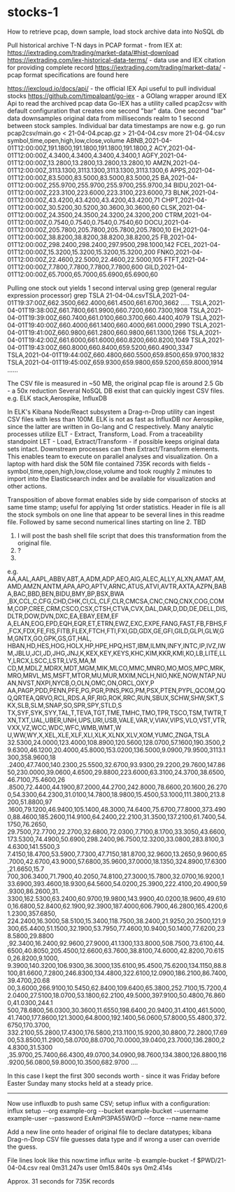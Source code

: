 # stocks-1
How to retrieve pcap, down sample, load stock archive data into NoSQL db

Pull historical archive T-N days in PCAP format - from IEX at:
 https://iextrading.com/trading/market-data/#hist-download
 https://iextrading.com/iex-historical-data-terms/ - data use and IEX citation for providing complete record
 https://iextrading.com/trading/market-data/ - pcap format specifications are found here
 
 https://iexcloud.io/docs/api/ - the official IEX Api useful to pull individual stocks
 https://github.com/timpalpant/go-iex - a GOlang wrapper around IEX Api to read the archived pcap data
 Go-IEX has a utility called pcap2csv with default configuration that creates one second "bar" data.
 One second "bar" data downsamples original data from milliseconds realm to 1 second between stock samples.
 Individual bar data timestamps are now 
 e.g. 
      go run pcap2csv/main.go < 21-04-04.pcap.gz > 21-04-04.csv
      more 21-04-04.csv
symbol,time,open,high,low,close,volume
ABNB,2021-04-01T12:00:00Z,191.1800,191.1800,191.1800,191.1800,2
ACY,2021-04-01T12:00:00Z,4.3400,4.3400,4.3400,4.3400,1
AGFY,2021-04-01T12:00:00Z,13.2800,13.2800,13.2800,13.2800,10
AMZN,2021-04-01T12:00:00Z,3113.1300,3113.1300,3113.1300,3113.1300,6
APPS,2021-04-01T12:00:00Z,83.5000,83.5000,83.5000,83.5000,25
BA,2021-04-01T12:00:00Z,255.9700,255.9700,255.9700,255.9700,34
BIDU,2021-04-01T12:00:00Z,223.3100,223.6000,223.3100,223.6000,73
BLNK,2021-04-01T12:00:00Z,43.4200,43.4200,43.4200,43.4200,71
CHPT,2021-04-01T12:00:00Z,30.5200,30.5200,30.3600,30.3600,60
CLSK,2021-04-01T12:00:00Z,24.3500,24.3500,24.3200,24.3200,200
CTRM,2021-04-01T12:00:00Z,0.7540,0.7540,0.7540,0.7540,60
DOCU,2021-04-01T12:00:00Z,205.7800,205.7800,205.7800,205.7800,10
EH,2021-04-01T12:00:00Z,38.8200,38.8200,38.8200,38.8200,25
FB,2021-04-01T12:00:00Z,298.2400,298.2400,297.9500,298.1000,142
FCEL,2021-04-01T12:00:00Z,15.3200,15.3200,15.3200,15.3200,200
FNKO,2021-04-01T12:00:00Z,22.4600,22.5000,22.4600,22.5000,105
FTFT,2021-04-01T12:00:00Z,7.7800,7.7800,7.7800,7.7800,600
GILD,2021-04-01T12:00:00Z,65.7000,65.7000,65.6900,65.6900,60

Pulling one stock out yields 1 second interval using grep (general regular expression processor) 
grep TSLA 21-04-04.csvTSLA,2021-04-01T19:37:00Z,662.3500,662.4000,661.4500,661.6700,3662
.....
TSLA,2021-04-01T19:38:00Z,661.7800,661.9900,660.7200,660.7300,1908
TSLA,2021-04-01T19:39:00Z,660.7400,661.0100,660.3700,660.4400,4079
TSLA,2021-04-01T19:40:00Z,660.4000,661.1400,660.4000,661.0000,2990
TSLA,2021-04-01T19:41:00Z,660.9800,661.2800,660.9800,661.1300,1266
TSLA,2021-04-01T19:42:00Z,661.6000,661.6000,660.8200,660.8200,1049
TSLA,2021-04-01T19:43:00Z,660.8000,660.8400,659.5200,660.4900,3347
TSLA,2021-04-01T19:44:00Z,660.4800,660.5500,659.8500,659.9700,1832
TSLA,2021-04-01T19:45:00Z,659.9300,659.9800,659.5200,659.8000,1914
......

The CSV file is measured in ~50 MB, the original pcap file is around 2.5 Gb - a 50x reduction
Several NoSQL DB exist that can quickly ingest CSV files. 
e.g. ELK stack,Aerospike, InfluxDB

In ELK's Kibana Node/React subsystem a Drag-n-Drop utility can ingest CSV files with less than 100M.
ELK is not as fast as InfluxDB nor Aerospike, since the latter are written in Go-lang and C respectively.
Many analytic processes utilize ELT - Extract, Transform, Load.
From a traceability standpoint LET - Load, Extract/Transform - if possible keeps original data sets intact.
Downstream processes can then Extract/Transform elements. This enables team to execute on parallel analyses and visualization.
On a laptop with hard disk the 50M file contained 735K records with fields - symbol,time,open,high,low,close,volume and took roughly 2 minutes to import into the Elasticsearch index and be available for visualization and other actions.

Transposition of above format enables side by side comparison of stocks at same time stamp; useful for applying 1st order statistics. Header in file is all the stock symbols on one line that appear to be several lines in this readme file.
Followed by same second numerical lines starting on line 2.
TBD
1) I will post the bash shell file script that does this transformation from the original file.
2) ? 
3) 
e.g.
AA,AAL,AAPL,ABBV,ABT,A,ADM,ADP,AEO,AIG,ALEC,ALLY,ALXN,AMAT,AM,AMD,AMZN,ANTM,APA,APO,APTV,ARNC,ATUS,ATVI,AVTR,AXTA,AZPN,BABA,BAC,BBD,BEN,BIDU,BMY,BP,BSX,BWA
,BX,CCL,C,CFG,CHD,CHK,CI,CL,CLF,CLR,CMCSA,CNC,CNQ,CNX,COG,COMM,COP,CREE,CRM,CSCO,CSX,CTSH,CTVA,CVX,DAL,DAR,D,DD,DE,DELL,DIS,DLTR,DOW,DVN,DXC,EA,EBAY,EEM,EF
A,ELAN,EOG,EPD,EQH,EQR,ET,ETRN,EWZ,EXC,EXPE,FANG,FAST,FB,FBHS,F,FCX,FDX,FE,FIS,FITB,FLEX,FTCH,FTI,FXI,GD,GDX,GE,GFI,GILD,GLPI,GLW,GM,GNTX,GO,GPK,GS,GT,HAL,
HBAN,HD,HES,HOG,HOLX,HP,HPE,HPQ,HST,IBM,ILMN,INFY,INTC,IP,IVZ,IWM,JBLU,JCI,JD,JHG,JNJ,K,KEX,KEY,KEYS,KHC,KIM,KKR,KMI,KO,LB,LITE,LLY,LRCX,LSCC,LSTR,LVS,MA,M
CD,M,MDLZ,MDRX,MDT,MGM,MIK,MLCO,MMC,MNRO,MO,MOS,MPC,MRK,MRO,MRVL,MS,MSFT,MTOR,MU,MUR,MXIM,NCLH,NIO,NKE,NOW,NTAP,NUAN,NVST,NXPI,NYCB,O,OLN,OMC,ON,ORCL,OXY,P
AA,PAGP,PDD,PENN,PFE,PG,PGR,PINS,PKG,PM,PSX,PTEN,PYPL,QCOM,QQQ,QRTEA,QRVO,RCL,RDS.A,RF,RIG,ROK,RRC,RUN,SBUX,SCHW,SHW,SKT,SKX,SLB,SLM,SNAP,SO,SPR,SPY,STLD,S
TX,SYF,SYK,SYY,TAL,T,TEVA,TGT,TME,TMHC,TMO,TPR,TSCO,TSM,TWTR,TXN,TXT,UAL,UBER,UNH,UPS,URI,USB,VALE,VAR,V,VIAV,VIPS,VLO,VST,VTR,VXX,VZ,WCC,WDC,WFC,WMB,WMT,W
U,WW,WY,X,XEL,XLE,XLF,XLI,XLK,XLNX,XLV,XOM,YUMC,ZNGA,TSLA
32.5300,24.0000,123.4000,108.8900,120.5600,128.0700,57.1600,190.3500,29.6300,46.1200,20.4000,45.8000,153.0200,136.5000,9.0900,79.9500,3113.1300,358.9600,18
.2400,47.7400,140.2300,25.5500,32.6700,93.9300,29.2200,29.7600,147.8650,230.0000,39.0600,4.6500,29.8800,223.6000,63.3100,24.3700,38.6500,46.7100,75.4600,26
.8500,72.4400,44.1900,87.2000,44.2700,242.8000,78.6600,20.1600,26.2700,54.3300,64.2300,31.0100,14.7800,18.9800,15.4500,53.1000,111.3800,213.8200,51.8800,97
.1600,79.1200,46.9400,105.1400,48.3000,74.6400,75.6700,77.8000,373.4900,88.4600,185.2600,114.9100,64.2400,22.2100,31.3500,137.2100,61.7400,54.1750,76.2650,
29.7500,72.7700,22.2700,32.6800,72.0300,7.7100,8.1700,33.3050,43.6600,173.5300,74.4900,50.6900,298.2400,96.7500,12.3200,33.0800,283.8100,34.6300,141.5500,3
7.4150,18.4700,53.5900,7.7300,47.7150,181.8700,32.9600,13.2650,9.9600,65.7000,42.6700,43.9000,57.6800,35.9600,37.0000,18.1350,324.8900,17.6300,21.6650,15.7
700,306.3400,71.7900,40.2050,74.8100,27.3000,15.7800,32.0700,16.9200,133.6900,393.4600,18.9300,64.5600,54.0200,25.3900,222.4100,20.4900,59.9300,86.2600,31.
3300,162.5300,63.2400,60.9700,19.9800,143.9900,40.0200,18.9600,49.6100,16.6800,52.8400,62.1900,92.3900,187.4000,606.7900,46.2800,165.4200,61.2300,357.6850,
224.2400,16.3000,58.5100,15.3400,118.7500,38.2400,21.9250,20.2500,121.9300,65.4400,51.1500,32.1900,53.7950,77.4600,10.9400,50.1400,77.6200,238.5800,29.8800
,92.3400,16.2400,92.9600,27.9000,41.1300,133.8000,508.7500,73.6100,44.6500,40.8050,205.4500,12.6600,63.7600,38.8100,74.6000,42.8200,70.6150,26.8200,9.1000,
9.3900,140.3200,106.9300,36.3000,135.6100,95.4500,75.6200,134.1150,88.8100,81.6600,7.2800,246.8300,134.4800,322.6100,12.0900,186.2100,86.7400,39.4700,20.68
00,3.6000,266.9100,10.5450,62.8400,109.6400,65.3800,252.7100,15.7200,42.0400,27.5100,18.0700,53.1800,62.2100,49.5000,397.9100,50.4800,76.8600,41.0300,244.1
500,78.6800,56.0300,30.3600,11.6550,198.6400,20.9400,31.4100,461.5000,41.7400,177.8600,121.3000,64.8000,192.1400,56.0600,57.8000,55.4800,372.6750,170.3700,
332.2100,55.2800,17.4300,176.5800,213.1100,15.9200,30.8800,72.2800,17.6900,53.8500,11.2900,58.0700,88.0700,70.0000,39.0400,23.7000,136.2800,24.8300,31.5300
,35.9700,25.7400,66.4300,49.0700,34.0900,98.7600,134.3800,126.8800,116.9200,56.0800,59.8000,10.3500,682.9700
....

In this case I kept the first 300 seconds worth - since it was Friday before Easter Sunday many stocks held at a steady price.

--------------------------
Now use influxdb to push same CSV; setup influx with a configuration:
influx setup --org example-org --bucket example-bucket --username example-user --password ExAmPl3PA55W0rD --force --name new-name

Add a new line onto header of original file to declare datatypes; kibana Drag-n-Drop CSV file guesses data type and if wrong a user can override the guess.

File lines look like this now:time influx write -b example-bucket -f $PWD/21-04-04.csv
real	0m31.247s
user	0m15.840s
sys	0m2.414s

Approx. 31 seconds for 735K records








      
